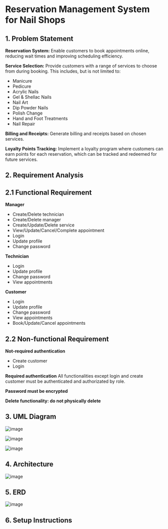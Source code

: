 # Reservation Management System for Nail Shops


## 1. Problem Statement
**Reservation System:** Enable customers to book appointments online, reducing wait times and improving scheduling efficiency.

**Service Selection:** Provide customers with a range of services to choose from during booking. This includes, but is not limited to:

 - Manicure
 - Pedicure
 - Acrylic Nails
 - Gel & Shellac Nails
 - Nail Art
 - Dip Powder Nails
 - Polish Change
 - Hand and Foot Treatments
 - Nail Repair
   
**Billing and Receipts:** Generate billing and receipts based on chosen services.

**Loyalty Points Tracking:** Implement a loyalty program where customers can earn points for each reservation, which can be tracked and redeemed for future services.

## 2. Requirement Analysis
## 2.1 Functional Requirement
**Manager**
 - Create/Delete technician
 - Create/Delete manager
 - Create/Update/Delete service
 - View/Update/Cancel/Complete appointment
 - Login
 - Update profile
 - Change password

**Technician**
 - Login
 - Update profile
 - Change password
 - View appointments

**Customer**
- Login
 - Update profile
 - Change password
 - View appointments
 - Book/Update/Cancel appointments
   
## 2.2 Non-functional Requirement
**Not-required authentication**
 - Create customer
 - Login
   
**Required authentication**
 All functionalities except login and create customer must be authenticated and authorizated by role.

**Password must be encrypted**

**Delete functionality: do not physically delete**

## 3. UML Diagram
![image](https://github.com/user-attachments/assets/939da771-95ff-4975-a140-c1ffff519056)

![image](https://github.com/user-attachments/assets/d2c09c64-25c6-442d-b1f5-a137382f9e39)

![image](https://github.com/user-attachments/assets/5949d2d4-feb8-47e9-8a9d-526c58022622)

## 4. Architecture
![image](https://github.com/user-attachments/assets/eb6f208f-ef33-459a-b7b3-b715a1fd9ce4)

## 5. ERD
![image](https://github.com/user-attachments/assets/4a98ff38-a49b-41f0-ab4f-2c13e2a77aa1)

## 6. Setup Instructions
